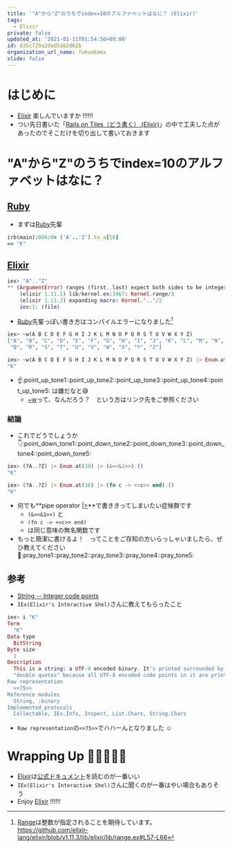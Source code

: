 ```yaml
---
title: '"A"から"Z"のうちでindex=10のアルファベットはなに？ (Elixir)'
tags:
  - Elixir
private: false
updated_at: '2021-01-11T01:54:56+09:00'
id: d35c729a2dad5ab2d62b
organization_url_name: fukuokaex
slide: false
---
```

# はじめに
- [Elixir](https://elixir-lang.org/) 楽しんでいますか :bangbang::bangbang::bangbang:
- つい先日書いた「[Rails on Tiles（どう書く） (Elixir)](https://qiita.com/torifukukaiou/items/8c684fec556a132efe3f)」の中で工夫した点があったのでそこだけを切り出して書いておきます

# "A"から"Z"のうちでindex=10のアルファベットはなに？

## [Ruby](https://www.ruby-lang.org/ja/)
- まずは[Ruby](https://www.ruby-lang.org/ja/)先輩

```ruby
irb(main):006:0> ('A'..'Z').to_a[10]
=> "K"
```
 
## [Elixir](https://elixir-lang.org/)

```elixir
iex> "A".."Z"
** (ArgumentError) ranges (first..last) expect both sides to be integers, got: "A".."Z"
    (elixir 1.11.2) lib/kernel.ex:3467: Kernel.range/3
    (elixir 1.11.2) expanding macro: Kernel.".."/2
    iex:1: (file)
```

- [Ruby](https://www.ruby-lang.org/ja/)先輩っぽい書き方はコンパイルエラーになりました[^1]

```elixir
iex> ~w(A B C D E F G H I J K L M N O P Q R S T U V W X Y Z)
["A", "B", "C", "D", "E", "F", "G", "H", "I", "J", "K", "L", "M", "N", "O", "P",
 "Q", "R", "S", "T", "U", "V", "W", "X", "Y", "Z"]

iex> ~w(A B C D E F G H I J K L M N O P Q R S T U V W X Y Z) |> Enum.at(10)
"K"
```

- :point_up::point_up_tone1::point_up_tone2::point_up_tone3::point_up_tone4::point_up_tone5: は嫌だなと:sweat_smile:
    - [~w](https://hexdocs.pm/elixir/Kernel.html#sigil_w/2)って、なんだろう？　という方はリンク先をご参照ください

### 結論
- これでどうでしょうか :point_down::point_down_tone1::point_down_tone2::point_down_tone3::point_down_tone4::point_down_tone5:  

[^1]: [Range](https://hexdocs.pm/elixir/Range.html#content)は整数が指定されることを期待しています。https://github.com/elixir-lang/elixir/blob/v1.11.3/lib/elixir/lib/range.ex#L57-L66

```elixir
iex> (?A..?Z) |> Enum.at(10) |> (&<<&1>>).() 
"K"

iex> (?A..?Z) |> Enum.at(10) |> (fn c -> <<c>> end).()
"K"
```

- 何でも**pipe operator [|>](https://hexdocs.pm/elixir/Kernel.html#%7C%3E/2)**で書ききってしまいたい症候群です
    - `(&<<&1>>)` と
    - `(fn c -> <<c>> end)`
    - は同じ意味の無名関数です
- もっと簡潔に書けるよ！　ってことをご存知の方いらっしゃいましたら、ぜひ教えてください :pray::pray_tone1::pray_tone2::pray_tone3::pray_tone4::pray_tone5:  

## 参考
- [String -- Integer code points](https://hexdocs.pm/elixir/String.html#module-integer-code-points)
- `IEx(Elixir's Interactive Shel)`さんに教えてもらったこと

```elixir
iex> i "K"
Term
  "K"
Data type
  BitString
Byte size
  1
Description
  This is a string: a UTF-8 encoded binary. It's printed surrounded by
  "double quotes" because all UTF-8 encoded code points in it are printable.
Raw representation
  <<75>>
Reference modules
  String, :binary
Implemented protocols
  Collectable, IEx.Info, Inspect, List.Chars, String.Chars
```

- `Raw representation`の`<<75>>`でハハーんとなりました :relaxed: 

# Wrapping Up 🎍🎍🎍🎍🎍
- [Elixir](https://elixir-lang.org/)は[公式ドキュメント](https://elixir-lang.org/)を読むのが一番いい
- `IEx(Elixir's Interactive Shel)`さんに聞くのが一番はやい場合もありそう
- Enjoy [Elixir](https://elixir-lang.org/) :bangbang::bangbang::bangbang: 
